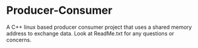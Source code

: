 # Producer-Consumer
A C++ linux based producer consumer project that uses a shared memory address to exchange data. Look at ReadMe.txt for any questions or concerns.
